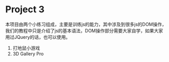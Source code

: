 # Project 3

本项目由两个小练习组成，主要是训练js的能力，其中涉及到很多js的DOM操作，我们的教程中只是介绍了js的基本语法，DOM操作部分需要大家自学，如果大家用过JQuery的话，也可以使用。

1. 打地鼠小游戏
2. 3D Gallery Pro

